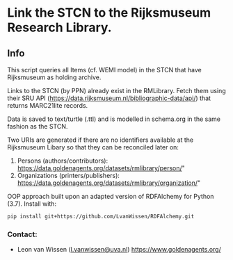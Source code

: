 # Link the STCN to the Rijksmuseum Research Library. 

## Info
This script queries all Items (cf. WEMI model) in the STCN that have Rijksmuseum 
as holding archive. 

Links to the STCN (by PPN) already exist in the RMLibrary. 
Fetch them using their SRU API (https://data.rijksmuseum.nl/bibliographic-data/api/)
that returns MARC21lite records. 

Data is saved to text/turtle (.ttl) and is modelled in schema.org in the same 
fashion as the STCN.

Two URIs are generated if there are no identifiers available at the Rijksmuseum
Libary so that they can be reconciled later on:

1. Persons (authors/contributors): https://data.goldenagents.org/datasets/rmlibrary/person/"
2. Organizations (printers/publishers): https://data.goldenagents.org/datasets/rmlibrary/organization/"

OOP approach built upon an adapted version of RDFAlchemy for Python (3.7). 
Install with:

```bash
pip install git+https://github.com/LvanWissen/RDFAlchemy.git
```

### Contact:
* Leon van Wissen (l.vanwissen@uva.nl)
    https://www.goldenagents.org/